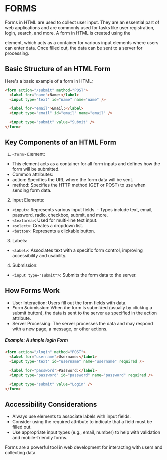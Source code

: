 # FORMS

Forms in HTML are used to collect user input. They are an essential part of web applications and are commonly used for tasks like user registration, login, search, and more. A form in HTML is created using the <form> element, which acts as a container for various input elements where users can enter data. Once filled out, the data can be sent to a server for processing.

## Basic Structure of an HTML Form

Here's a basic example of a form in HTML:

```html
<form action="/submit" method="POST">
  <label for="name">Name:</label>
  <input type="text" id="name" name="name" />

  <label for="email">Email:</label>
  <input type="email" id="email" name="email" />

  <input type="submit" value="Submit" />
</form>
```

## Key Components of an HTML Form

1. `<form>` Element:

- This element acts as a container for all form inputs and defines how the form will be submitted.
- Common attributes:
- action: Specifies the URL where the form data will be sent.
- method: Specifies the HTTP method (GET or POST) to use when sending form data.

2. Input Elements:

- `<input>`: Represents various input fields. - Types include text, email, password, radio, checkbox, submit, and more.
- `<textarea>`: Used for multi-line text input.
- `<select>`: Creates a dropdown list.
- `<button>`: Represents a clickable button.

3. Labels:

- `<label>`: Associates text with a specific form control, improving accessibility and usability.

4. Submission:

- `<input type="submit"`>: Submits the form data to the server.

## How Forms Work

- User Interaction: Users fill out the form fields with data.
- Form Submission: When the form is submitted (usually by clicking a submit button), the data is sent to the server as specified in the action attribute.
- Server Processing: The server processes the data and may respond with a new page, a message, or other actions.

##### Example: A simple login Form

```html
<form action="/login" method="POST">
  <label for="username">Username:</label>
  <input type="text" id="username" name="username" required />

  <label for="password">Password:</label>
  <input type="password" id="password" name="password" required />

  <input type="submit" value="Login" />
</form>
```

## Accessibility Considerations

- Always use <label> elements to associate labels with input fields.
- Consider using the required attribute to indicate that a field must be filled out.
- Use appropriate input types (e.g., email, number) to help with validation and mobile-friendly forms.

Forms are a powerful tool in web development for interacting with users and collecting data.
